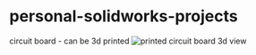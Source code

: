 # personal-solidworks-projects
circuit board -  can be 3d printed 
![printed circuit board 3d view](https://github.com/joel-tm/personal-solidworks-projects/assets/92463895/456a669a-6dac-4e91-80ba-fc1e5b104022)
